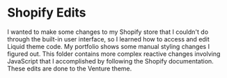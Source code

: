
# Shopify Edits
I wanted to make some changes to my Shopify store that I couldn't do through the built-in user interface, so I learned how to access and edit Liquid theme code. My portfolio shows some manual styling changes I figured out. This folder contains more complex reactive changes involving JavaScript that I accomplished by following the Shopify documentation. These edits are done to the Venture theme.

